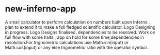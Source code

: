 # new-inferno-app
A small calculator to perform calculation on  numbers built upon Inferno , plan to extend it
to make a full fledged scientific calculator. Logo Designing in progress. Logo Designs finalised, dependencies to be resolved.
Work on full flow with some halts , app on hold for some time,dependencies in resolution.For trignometric calculations use Math.sin(input) or Math.cos(input) or any else trignometric ratio with the operator symbol.
